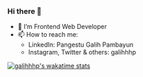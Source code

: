 ### Hi there 👋

- 🌱 I’m Frontend Web Developer
- 📫 How to reach me: 
  - LinkedIn: Pangestu Galih Pambayun
  - Instagram, Twitter & others: galihhhp

[![galihhhp's wakatime stats](https://github-readme-stats.vercel.app/api/wakatime?username=galihhhp&layout=compact&hide_border=0&theme=dark&v=2)](https://wakatime.com/@galihhhp)
